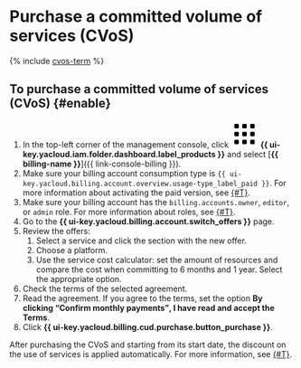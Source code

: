 # Purchase a committed volume of services (CVoS)

{% include [cvos-term](../_includes/cvos-term.md) %}

## To purchase a committed volume of services (CVoS) {#enable}

1. In the top-left corner of the management console, click ![image](../../_assets/main-menu.svg) **{{ ui-key.yacloud.iam.folder.dashboard.label_products }}** and select [**{{ billing-name }}**]({{ link-console-billing }}).
1. Make sure your billing account consumption type is `{{ ui-key.yacloud.billing.account.overview.usage-type_label_paid }}`. For more information about activating the paid version, see [{#T}](activate-commercial.md).
1. Make sure your billing account has the `billing.accounts.owner`, `editor`, or `admin` role. For more information about roles, see [{#T}](../security/index.md).
1. Go to the **{{ ui-key.yacloud.billing.account.switch_offers }}** page.
1. Review the offers:
    1. Select a service and click the section with the new offer.
    1. Choose a platform.
    1. Use the service cost calculator: set the amount of resources and compare the cost when committing to 6 months and 1 year. Select the appropriate option.
1. Check the terms of the selected agreement.
1. Read the agreement. If you agree to the terms, set the option **By clicking <q>Confirm monthly payments</q>, I have read and accept the Terms**.
1. Click **{{ ui-key.yacloud.billing.cud.purchase.button_purchase }}**.

After purchasing the CVoS and starting from its start date, the discount on the use of services is applied automatically. For more information, see [{#T}](../concepts/cvos.md).
